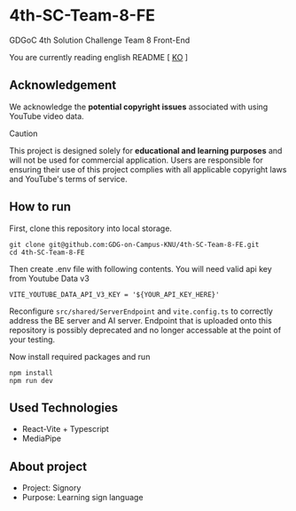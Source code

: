 # 4th-SC-Team-8-FE

GDGoC 4th Solution Challenge Team 8 Front-End

You are currently reading english README [
[KO](./README.md)
]

## Acknowledgement

We acknowledge the **potential copyright issues** associated with using YouTube video data.

> [!CAUTION]
> This project is designed solely for **educational and learning purposes** and will not be used for commercial application. Users are responsible for ensuring their use of this project complies with all applicable copyright laws and YouTube's terms of service.

## How to run

First, clone this repository into local storage.

```
git clone git@github.com:GDG-on-Campus-KNU/4th-SC-Team-8-FE.git
cd 4th-SC-Team-8-FE
```

Then create .env file with following contents.
You will need valid api key from Youtube Data v3

```
VITE_YOUTUBE_DATA_API_V3_KEY = '${YOUR_API_KEY_HERE}'
```

Reconfigure `src/shared/ServerEndpoint` and `vite.config.ts` to correctly address the BE server and AI server. Endpoint that is uploaded onto this repository is possibly deprecated and no longer accessable at the point of your testing.

Now install required packages and run

```
npm install
npm run dev
```

## Used Technologies

- React-Vite + Typescript
- MediaPipe

## About project

- Project: Signory
- Purpose: Learning sign language
